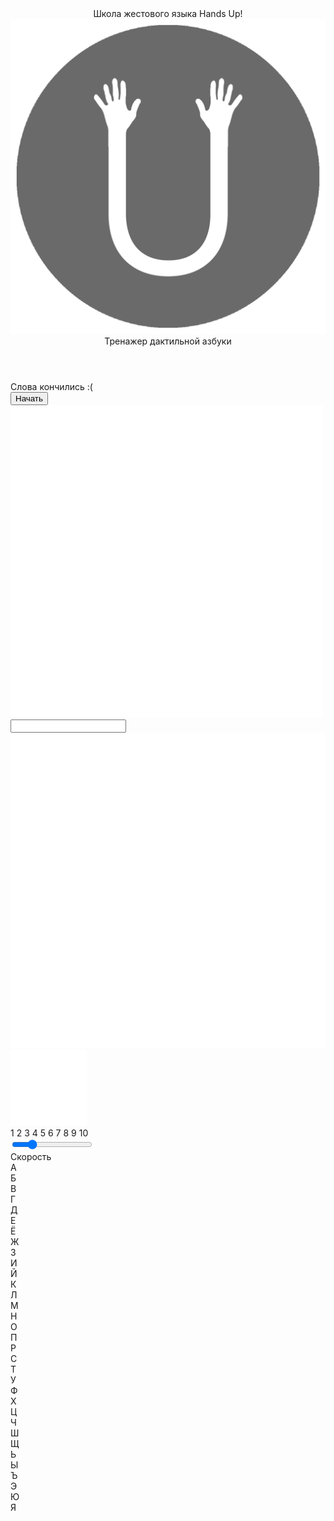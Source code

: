 <!DOCTYPE html>
<html class="no-js">
  <head>
    <meta charset="utf-8" />
    <meta http-equiv="X-UA-Compatible" content="IE=edge" />
    <title></title>
    <meta name="description" content="Little Game for Big Jumpers" />
    <meta name="viewport" content="width=device-width, initial-scale=1" />
    <meta name="robots" content="noindex" />
    <link rel="stylesheet" href="styles.css" />
  </head>
  <body>
    <div class="main">
      <header class="header flex_centered">
        <div class="title">Школа жестового языка Hands Up!</div>
        <img class="logo" src="img/logo.png" alt="Logo" />
        <div class="title">Тренажер дактильной азбуки</div>
      </header>
      <main class="body flex_centered">
        <div class="body__left">
          <div class="sad_message hidden">Слова кончились :(</div>
          <button class="start unclickable">Начать</button>
          <div class="check hidden">
            <img src="img/check.png" alt="Success" />
          </div>
        </div>
        <div class="body__right">
          <div class="input_block">
            <input class="answer" type="text" />
            <img
              class="icon icon__repeat icon_disabled"
              src="img/repeat.svg"
              alt="repeat"
              title="Повтор"
            />
            <img
              class="icon icon__next icon_disabled"
              src="img/next.svg"
              alt="next"
              title="Следующее слово"
            />
          </div>
          <div class="speed_selection">
            <div class="speed_numbers">
              <span class="speed_number">1</span>
              <span class="speed_number">2</span>
              <span class="speed_number">3</span>
              <span class="speed_number">4</span>
              <span class="speed_number">5</span>
              <span class="speed_number">6</span>
              <span class="speed_number">7</span>
              <span class="speed_number">8</span>
              <span class="speed_number">9</span>
              <span class="speed_number">10</span>
            </div>
            <input
              type="range"
              class="speed_input"
              min="1"
              max="10"
              value="3"
            />
            <div class="speed_name">Скорость</div>
          </div>
        </div>
      </main>
      <footer class="footer flex_centered">
        <span class="footer_letter"
          >А
          <div class="footer_image" id="А"></div
        ></span>
        <span class="footer_letter"
          >Б
          <div class="footer_image" id="Б"></div
        ></span>
        <span class="footer_letter"
          >В
          <div class="footer_image" id="В"></div
        ></span>
        <span class="footer_letter"
          >Г
          <div class="footer_image" id="Г"></div
        ></span>
        <span class="footer_letter"
          >Д
          <div class="footer_image" id="Д"></div
        ></span>
        <span class="footer_letter"
          >Е
          <div class="footer_image" id="Е"></div
        ></span>
        <span class="footer_letter"
          >Ё
          <div class="footer_image" id="Ё"></div
        ></span>
        <span class="footer_letter"
          >Ж
          <div class="footer_image" id="Ж"></div
        ></span>
        <span class="footer_letter"
          >З
          <div class="footer_image" id="З"></div
        ></span>
        <span class="footer_letter"
          >И
          <div class="footer_image" id="И"></div
        ></span>
        <span class="footer_letter"
          >Й
          <div class="footer_image" id="Й"></div
        ></span>
        <span class="footer_letter"
          >К
          <div class="footer_image" id="К"></div
        ></span>
        <span class="footer_letter"
          >Л
          <div class="footer_image" id="Л"></div
        ></span>
        <span class="footer_letter"
          >М
          <div class="footer_image" id="М"></div
        ></span>
        <span class="footer_letter"
          >Н
          <div class="footer_image" id="Н"></div
        ></span>
        <span class="footer_letter"
          >О
          <div class="footer_image" id="О"></div
        ></span>
        <span class="footer_letter"
          >П
          <div class="footer_image" id="П"></div
        ></span>
        <span class="footer_letter"
          >Р
          <div class="footer_image" id="Р"></div
        ></span>
        <span class="footer_letter"
          >С
          <div class="footer_image" id="С"></div
        ></span>
        <span class="footer_letter"
          >Т
          <div class="footer_image" id="Т"></div
        ></span>
        <span class="footer_letter"
          >У
          <div class="footer_image" id="У"></div
        ></span>
        <span class="footer_letter"
          >Ф
          <div class="footer_image" id="Ф"></div
        ></span>
        <span class="footer_letter"
          >Х
          <div class="footer_image" id="Х"></div
        ></span>
        <span class="footer_letter"
          >Ц
          <div class="footer_image" id="Ц"></div
        ></span>
        <span class="footer_letter"
          >Ч
          <div class="footer_image" id="Ч"></div
        ></span>
        <span class="footer_letter"
          >Ш
          <div class="footer_image" id="Ш"></div
        ></span>
        <span class="footer_letter"
          >Щ
          <div class="footer_image" id="Щ"></div
        ></span>
        <span class="footer_letter"
          >Ь
          <div class="footer_image" id="Ь"></div
        ></span>
        <span class="footer_letter"
          >Ы
          <div class="footer_image" id="Ы"></div
        ></span>
        <span class="footer_letter"
          >Ъ
          <div class="footer_image" id="Ъ"></div
        ></span>
        <span class="footer_letter"
          >Э
          <div class="footer_image" id="Э"></div
        ></span>
        <span class="footer_letter"
          >Ю
          <div class="footer_image" id="Ю"></div
        ></span>
        <span class="footer_letter"
          >Я
          <div class="footer_image" id="Я"></div
        ></span>
      </footer>
    </div>
    <script src="script.js" async defer></script>
  </body>
</html>
